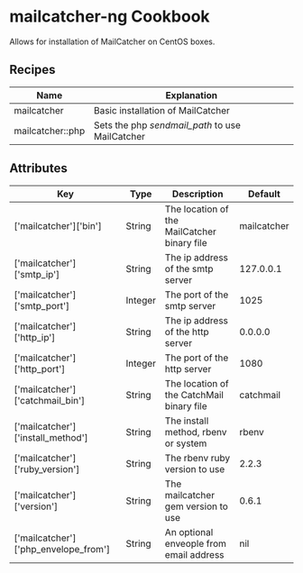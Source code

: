 mailcatcher-ng Cookbook
====================
Allows for installation of MailCatcher on CentOS boxes.

Recipes
----------

| Name              | Explanation                                       |
| ----------------- | ------------------------------------------------- |
| mailcatcher       | Basic installation of MailCatcher                 |
| mailcatcher::php  | Sets the php *sendmail_path* to use MailCatcher   |

Attributes
----------

| Key                                 | Type      | Description                                   | Default       |
| ----------------------------------- | --------- | --------------------------------------------- | ------------- |
| ['mailcatcher']['bin']              | String    | The location of the MailCatcher binary file   | mailcatcher   |
| ['mailcatcher']['smtp_ip']          | String    | The ip address of the smtp server             | 127.0.0.1     |
| ['mailcatcher']['smtp_port']        | Integer   | The port of the smtp server                   | 1025          |
| ['mailcatcher']['http_ip']          | String    | The ip address of the http server             | 0.0.0.0       |
| ['mailcatcher']['http_port']        | Integer   | The port of the http server                   | 1080          |
| ['mailcatcher']['catchmail_bin']    | String    | The location of the CatchMail binary file     | catchmail     |
| ['mailcatcher']['install_method']   | String    | The install method, rbenv or system           | rbenv         |
| ['mailcatcher']['ruby_version']     | String    | The rbenv ruby version to use                 | 2.2.3         |
| ['mailcatcher']['version']          | String    | The mailcatcher gem version to use            | 0.6.1         |
| ['mailcatcher']['php_envelope_from']| String    | An optional enveople from email address       | nil           |
